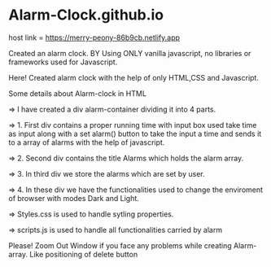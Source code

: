 # Alarm-Clock.github.io

host link = https://merry-peony-86b9cb.netlify.app

Created an alarm clock.  BY Using ONLY vanilla javascript, no libraries or frameworks used for Javascript.

Here! Created alarm clock with the help of only HTML,CSS and Javascript.

Some details about Alarm-clock in HTML

=> I have created a div alarm-container dividing it into 4 parts.

=> 1. First div contains a proper running time with input box used take time as input along 
      with a set alarm() button to take the input a time and sends it to a array of alarms
      with the help of javascript.

=> 2. Second div contains the title Alarms which holds the alarm array.

=> 3. In third div we store the alarms which are set by user.

=> 4. In these div we have the functionalities used to change the enviroment of browser
      with modes Dark and Light.


=> Styles.css is used to handle sytling properties.

=> scripts.js is used to handle all functionalities carried by alarm

Please! Zoom Out Window if you face any problems while creating Alarm-array. Like positioning of delete button
